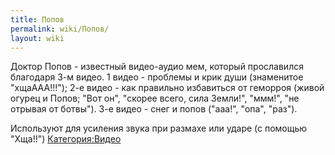 ```yaml
---
title: Попов
permalink: wiki/Попов/
layout: wiki
---
```


Доктор Попов - известный видео-аудио мем, который прославился благодаря
3-м видео. 1 видео - проблемы и крик души (знаменитое "хщаААА!!!"); 2-е
видео - как правильно избавиться от геморроя (живой огурец и Попов; "Вот
он", "скорее всего, сила Земли!", "ммм!", "не отрывая от ботвы"). 3-е
видео - снег и попов ("ааа!", "опа", "раз").

Используют для усиления звука при размахе или ударе (с помощью "Хща!!")
[Категория:Видео](Категория:Видео "wikilink")
